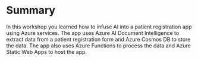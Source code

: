 # Summary

In this workshop you learned how to infuse AI into a patient registration app using Azure services. The app uses Azure AI Document Intelligence to extract data from a patient registration form and Azure Cosmos DB to store the data. The app also uses Azure Functions to process the data and Azure Static Web Apps to host the app.
